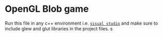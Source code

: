 # OpenGL Blob game

Run this file in any c++ environment i.e. [`visual studio`](https://visualstudio.microsoft.com/) and make sure to include glew and glut libraries in the project files.
s
